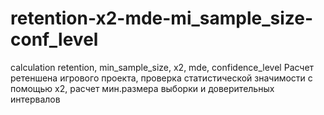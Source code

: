 # retention-x2-mde-mi_sample_size-conf_level
calculation retention, min_sample_size, x2, mde, confidence_level
Расчет ретеншена игрового проекта, проверка статистической значимости с помощью x2, расчет мин.размера выборки и доверительных интервалов
